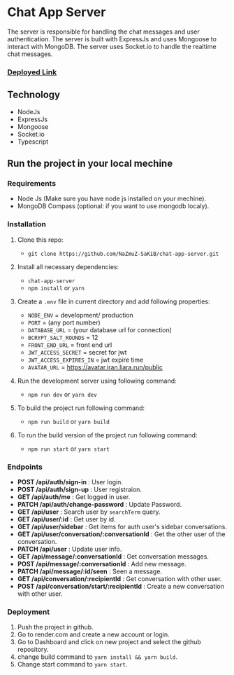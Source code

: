 # Chat App Server

The server is responsible for handling the chat messages and user authentication. The server is built with ExpressJs and uses Mongoose to interact with MongoDB. The server uses Socket.io to handle the realtime chat messages.

### [Deployed Link](https://chat-app-server-cfig.onrender.com)

## Technology

- NodeJs
- ExpressJs
- Mongoose
- Socket.io
- Typescript

## Run the project in your local mechine

### Requirements

- Node Js (Make sure you have node js installed on your mechine).
- MongoDB Compass (optional: if you want to use mongodb localy).

### Installation

1. Clone this repo:
   - `git clone https://github.com/NaZmuZ-SaKiB/chat-app-server.git`
2. Install all necessary dependencies:
   - `chat-app-server`
   - `npm install` or `yarn`
3. Create a `.env` file in current directory and add following properties:

   - `NODE_ENV` = development/ production
   - `PORT` = (any port number)
   - `DATABASE_URL` = (your database url for connection)
   - `BCRYPT_SALT_ROUNDS` = 12
   - `FRONT_END_URL` = front end url
   - `JWT_ACCESS_SECRET` = secret for jwt
   - `JWT_ACCESS_EXPIRES_IN` = jwt expire time
   - `AVATAR_URL` = https://avatar.iran.liara.run/public

4. Run the development server using following command:
   - `npm run dev` or `yarn dev`
5. To build the project run following command:
   - `npm run build` or `yarn build`
6. To run the build version of the project run following command:

   - `npm run start` or `yarn start`

### Endpoints

- **POST /api/auth/sign-in** : User login.
- **POST /api/auth/sign-up** : User registraion.
- **GET /api/auth/me** : Get logged in user.
- **PATCH /api/auth/change-password** : Update Password.
- **GET /api/user** : Search user by `searchTerm` query.
- **GET /api/user/:id** : Get user by id.
- **GET /api/user/sidebar** : Get items for auth user's sidebar conversations.
- **GET /api/user/conversation/:conversationId** : Get the other user of the conversation.
- **PATCH /api/user** : Update user info.
- **GET /api/message/:conversationId** : Get conversation messages.
- **POST /api/message/:conversationId** : Add new message.
- **PATCH /api/message/:id/seen** : Seen a message.
- **GET /api/conversation/:recipientId** : Get conversation with other user.
- **POST /api/conversation/start/:recipientId** : Create a new conversation with other user.

### Deployment

1. Push the project in github.
2. Go to render.com and create a new account or login.
3. Go to Dashboard and click on new project and select the github repository.
4. change build command to `yarn install && yarn build`.
5. Change start command to `yarn start`.
